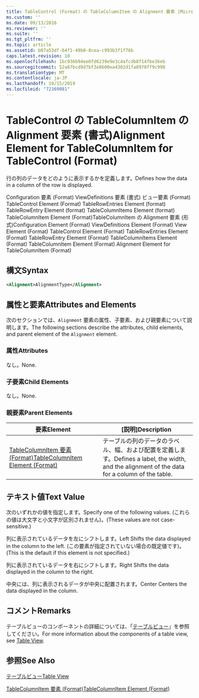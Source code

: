 ```yaml
---
title: TableControl (Format) の TableColumnItem の Alignment 要素 |Microsoft Docs
ms.custom: ''
ms.date: 09/13/2016
ms.reviewer: ''
ms.suite: ''
ms.tgt_pltfrm: ''
ms.topic: article
ms.assetid: b07a53df-64f1-49b0-8cea-c993b3f1f76b
caps.latest.revision: 10
ms.openlocfilehash: 1bc936b94ee6fd6239e9e3c4afcdb8f14fbe36eb
ms.sourcegitcommit: 52a67bcd9d7bf3e8600ea4302d1fa8970ff9c998
ms.translationtype: MT
ms.contentlocale: ja-JP
ms.lasthandoff: 10/15/2019
ms.locfileid: "72369081"
---
```

# <a name="alignment-element-for-tablecolumnitem-for-tablecontrol-format"></a><span data-ttu-id="8ddf6-102">TableControl の TableColumnItem の Alignment 要素 (書式)</span><span class="sxs-lookup"><span data-stu-id="8ddf6-102">Alignment Element for TableColumnItem for TableControl (Format)</span></span>

<span data-ttu-id="8ddf6-103">行の列のデータをどのように表示するかを定義します。</span><span class="sxs-lookup"><span data-stu-id="8ddf6-103">Defines how the data in a column of the row is displayed.</span></span>

<span data-ttu-id="8ddf6-104">Configuration 要素 (Format) ViewDefinitions 要素 (書式) ビュー要素 (Format) TableControl Element (Format) TableRowEntries Element (format) TableRowEntry Element (format) TableColumnItems Element (format) TableColumnItem Element (Format)TableColumnItem の Alignment 要素 (形式)</span><span class="sxs-lookup"><span data-stu-id="8ddf6-104">Configuration Element (Format) ViewDefinitions Element (Format) View Element (Format) TableControl Element (Format) TableRowEntries Element (Format) TableRowEntry Element (Format) TableColumnItems Element (Format) TableColumnItem Element (Format) Alignment Element for TableColumnItem (Format)</span></span>

## <a name="syntax"></a><span data-ttu-id="8ddf6-105">構文</span><span class="sxs-lookup"><span data-stu-id="8ddf6-105">Syntax</span></span>

```xml
<Alignment>AlignmentType</Alignment>
```

## <a name="attributes-and-elements"></a><span data-ttu-id="8ddf6-106">属性と要素</span><span class="sxs-lookup"><span data-stu-id="8ddf6-106">Attributes and Elements</span></span>

<span data-ttu-id="8ddf6-107">次のセクションでは、`Alignment` 要素の属性、子要素、および親要素について説明します。</span><span class="sxs-lookup"><span data-stu-id="8ddf6-107">The following sections describe the attributes, child elements, and parent element of the `Alignment` element.</span></span>

### <a name="attributes"></a><span data-ttu-id="8ddf6-108">属性</span><span class="sxs-lookup"><span data-stu-id="8ddf6-108">Attributes</span></span>

<span data-ttu-id="8ddf6-109">なし。</span><span class="sxs-lookup"><span data-stu-id="8ddf6-109">None.</span></span>

### <a name="child-elements"></a><span data-ttu-id="8ddf6-110">子要素</span><span class="sxs-lookup"><span data-stu-id="8ddf6-110">Child Elements</span></span>

<span data-ttu-id="8ddf6-111">なし。</span><span class="sxs-lookup"><span data-stu-id="8ddf6-111">None.</span></span>

### <a name="parent-elements"></a><span data-ttu-id="8ddf6-112">親要素</span><span class="sxs-lookup"><span data-stu-id="8ddf6-112">Parent Elements</span></span>

|<span data-ttu-id="8ddf6-113">要素</span><span class="sxs-lookup"><span data-stu-id="8ddf6-113">Element</span></span>|<span data-ttu-id="8ddf6-114">[説明]</span><span class="sxs-lookup"><span data-stu-id="8ddf6-114">Description</span></span>|
|-------------|-----------------|
|[<span data-ttu-id="8ddf6-115">TableColumnItem 要素 (Format)</span><span class="sxs-lookup"><span data-stu-id="8ddf6-115">TableColumnItem Element (Format)</span></span>](./tablecolumnitem-element-for-tablecolumnitems-for-tablecontrol-format.md)|<span data-ttu-id="8ddf6-116">テーブルの列のデータのラベル、幅、および配置を定義します。</span><span class="sxs-lookup"><span data-stu-id="8ddf6-116">Defines a label, the width, and the alignment of the data for a column of the table.</span></span>|

## <a name="text-value"></a><span data-ttu-id="8ddf6-117">テキスト値</span><span class="sxs-lookup"><span data-stu-id="8ddf6-117">Text Value</span></span>

<span data-ttu-id="8ddf6-118">次のいずれかの値を指定します。</span><span class="sxs-lookup"><span data-stu-id="8ddf6-118">Specify one of the following values.</span></span> <span data-ttu-id="8ddf6-119">(これらの値は大文字と小文字が区別されません)。</span><span class="sxs-lookup"><span data-stu-id="8ddf6-119">(These values are not case-sensitive.)</span></span>

<span data-ttu-id="8ddf6-120">列に表示されているデータを左にシフトします。</span><span class="sxs-lookup"><span data-stu-id="8ddf6-120">Left Shifts the data displayed in the column to the left.</span></span> <span data-ttu-id="8ddf6-121">(この要素が指定されていない場合の既定値です)。</span><span class="sxs-lookup"><span data-stu-id="8ddf6-121">(This is the default if this element is not specified.)</span></span>

<span data-ttu-id="8ddf6-122">列に表示されているデータを右にシフトします。</span><span class="sxs-lookup"><span data-stu-id="8ddf6-122">Right Shifts the data displayed in the column to the right.</span></span>

<span data-ttu-id="8ddf6-123">中央には、列に表示されるデータが中央に配置されます。</span><span class="sxs-lookup"><span data-stu-id="8ddf6-123">Center Centers the data displayed in the column.</span></span>

## <a name="remarks"></a><span data-ttu-id="8ddf6-124">コメント</span><span class="sxs-lookup"><span data-stu-id="8ddf6-124">Remarks</span></span>

<span data-ttu-id="8ddf6-125">テーブルビューのコンポーネントの詳細については、「[テーブルビュー](./creating-a-table-view.md)」を参照してください。</span><span class="sxs-lookup"><span data-stu-id="8ddf6-125">For more information about the components of a table view, see [Table View](./creating-a-table-view.md).</span></span>

## <a name="see-also"></a><span data-ttu-id="8ddf6-126">参照</span><span class="sxs-lookup"><span data-stu-id="8ddf6-126">See Also</span></span>

[<span data-ttu-id="8ddf6-127">テーブルビュー</span><span class="sxs-lookup"><span data-stu-id="8ddf6-127">Table View</span></span>](./creating-a-table-view.md)

[<span data-ttu-id="8ddf6-128">TableColumnItem 要素 (Format)</span><span class="sxs-lookup"><span data-stu-id="8ddf6-128">TableColumnItem Element (Format)</span></span>](./tablecolumnitem-element-for-tablecolumnitems-for-tablecontrol-format.md)

